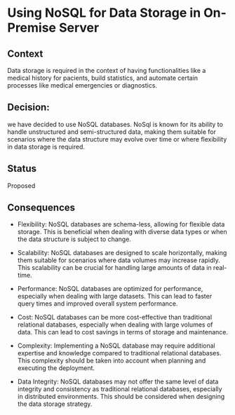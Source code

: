 # Using NoSQL for Data Storage in On-Premise Server

## Context
Data storage is required in the context of having functionalities like a medical history for pacients, 
build statistics, and automate certain processes like medical emergencies or diagnostics.

## Decision: 
we have decided to use NoSQL databases. 
NoSql is known for its ability to handle unstructured and semi-structured data, 
making them suitable for scenarios where the data structure may evolve over time or where flexibility in data storage is required.

## Status
Proposed

## Consequences

   * Flexibility: NoSQL databases are schema-less, allowing for flexible data storage. This is beneficial when dealing with diverse data types or when the data structure is subject to change.

   * Scalability: NoSQL databases are designed to scale horizontally, making them suitable for scenarios where data volumes may increase rapidly. This scalability can be crucial for handling large amounts of data in real-time.

   * Performance: NoSQL databases are optimized for performance, especially when dealing with large datasets. This can lead to faster query times and improved overall system performance.

   * Cost: NoSQL databases can be more cost-effective than traditional relational databases, especially when dealing with large volumes of data. This can lead to cost savings in terms of storage and maintenance.

   * Complexity: Implementing a NoSQL database may require additional expertise and knowledge compared to traditional relational databases. This complexity should be taken into account when planning and executing the deployment.

   * Data Integrity: NoSQL databases may not offer the same level of data integrity and consistency as traditional relational databases, especially in distributed environments. This should be considered when designing the data storage strategy.
   
